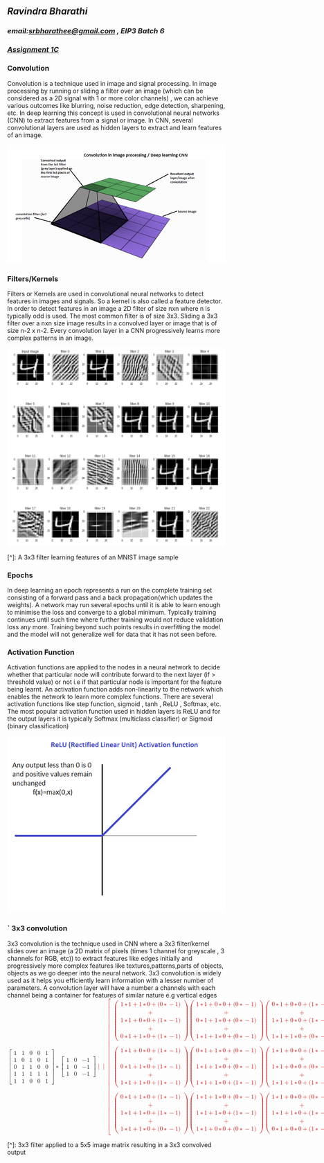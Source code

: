 



## ***Ravindra Bharathi*** 

### *email:srbharathee@gmail.com , EIP3 Batch 6*

### ***<u>Assignment 1C</u>*** 

### Convolution

Convolution is a technique used in image and signal processing. In image processing by running or sliding a filter over an image (which can be considered as a 2D signal with 1 or more color channels) , we can achieve various outcomes like blurring, noise reduction, edge detection, sharpening, etc. In deep learning this concept is used in convolutional neural networks (CNN) to extract features from a signal or image. In CNN, several convolutional layers are used as hidden layers to extract and learn features of an image.

![convolution](https://raw.githubusercontent.com/ravindrabharathi/eip3/master/images/convolution.png)

### Filters/Kernels

Filters or Kernels are used in convolutional neural networks to detect features in images and signals. So a kernel is also called a feature detector. In order to detect features in an image  a 2D filter of size nxn where n is typically odd is used. The most common filter is of size 3x3.  Sliding a 3x3 filter over a nxn size image results in a convolved layer or image that is of size n-2 x n-2. Every convolution layer in a CNN progressively learns more complex patterns in an image.

![3x3 filter on MNIST data](https://raw.githubusercontent.com/ravindrabharathi/eip3/master/images/3x3_filteron_Mnist.png)

[^]:                          A 3x3 filter learning features of an MNIST image sample 

### Epochs 

In deep learning an epoch represents a run on the complete training set consisting of a forward pass and a back propagation(which updates the weights). A network may run several epochs until it is able to learn enough to minimise the loss and converge to a global minimum. Typically training continues until such time where further training would not reduce validation loss any more. Training beyond such points results in overfitting the model and the model will not generalize well for data that it has not seen before. 

### Activation Function

Activation functions are applied to the nodes in a neural network to decide whether that particular node will contribute forward to the next layer (if > threshold value) or not i.e if that particular node is important for the feature being learnt. An activation function adds non-linearity to the network which enables the network to learn more complex functions. There are several activation functions like step function, sigmoid , tanh , ReLU , Softmax, etc. The most popular activation function used in hidden layers is ReLU and for the output layers it is typically Softmax (multiclass classifier) or Sigmoid (binary classification)

![ReLU activation function](https://raw.githubusercontent.com/ravindrabharathi/eip3/master/images/ReLU.png)

### ` 3x3 convolution

3x3 convolution is the technique used in CNN where a 3x3 filter/kernel slides over an image (a 2D matrix of pixels (times 1 channel for greyscale , 3 channels for RGB, etc)) to extract features like edges initially and progressively more complex features like textures,patterns,parts of objects, objects as we go deeper into the neural network. 3x3 convolution is widely used as it helps you efficiently learn information with a lesser number of parameters. A convolution layer will have a number a channels with each channel being a container for features of similar nature e.g vertical edges
<math xmlns="http://www.w3.org/1998/Math/MathML" display="block">
  <mrow>
    <mo>[</mo>
    <mtable rowspacing="4pt" columnspacing="1em">
      <mtr>
        <mtd>
          <mn>1</mn>
        </mtd>
        <mtd>
          <mn>1</mn>
        </mtd>
        <mtd>
          <mn>0</mn>
        </mtd>
        <mtd>
          <mn>0</mn>
        </mtd>
        <mtd>
          <mn>1</mn>
        </mtd>
      </mtr>
      <mtr>
        <mtd>
          <mn>1</mn>
        </mtd>
        <mtd>
          <mn>0</mn>
        </mtd>
        <mtd>
          <mn>1</mn>
        </mtd>
        <mtd>
          <mn>0</mn>
        </mtd>
        <mtd>
          <mn>1</mn>
        </mtd>
      </mtr>
      <mtr>
        <mtd>
          <mn>0</mn>
        </mtd>
        <mtd>
          <mn>1</mn>
        </mtd>
        <mtd>
          <mn>1</mn>
        </mtd>
        <mtd>
          <mn>0</mn>
        </mtd>
        <mtd>
          <mn>0</mn>
        </mtd>
      </mtr>
      <mtr>
        <mtd>
          <mn>1</mn>
        </mtd>
        <mtd>
          <mn>1</mn>
        </mtd>
        <mtd>
          <mn>1</mn>
        </mtd>
        <mtd>
          <mn>1</mn>
        </mtd>
        <mtd>
          <mn>1</mn>
        </mtd>
      </mtr>
      <mtr>
        <mtd>
          <mn>1</mn>
        </mtd>
        <mtd>
          <mn>1</mn>
        </mtd>
        <mtd>
          <mn>0</mn>
        </mtd>
        <mtd>
          <mn>0</mn>
        </mtd>
        <mtd>
          <mn>1</mn>
        </mtd>
      </mtr>
    </mtable>
    <mo>]</mo>
  </mrow>
  <mo>&#x2217;<!-- ∗ --></mo>
  <mrow>
    <mo>[</mo>
    <mtable rowspacing="4pt" columnspacing="1em">
      <mtr>
        <mtd>
          <mn>1</mn>
        </mtd>
        <mtd>
          <mn>0</mn>
        </mtd>
        <mtd>
          <mo>&#x2212;<!-- − --></mo>
          <mn>1</mn>
        </mtd>
      </mtr>
      <mtr>
        <mtd>
          <mn>1</mn>
        </mtd>
        <mtd>
          <mn>0</mn>
        </mtd>
        <mtd>
          <mo>&#x2212;<!-- − --></mo>
          <mn>1</mn>
        </mtd>
      </mtr>
      <mtr>
        <mtd>
          <mn>1</mn>
        </mtd>
        <mtd>
          <mn>0</mn>
        </mtd>
        <mtd>
          <mo>&#x2212;<!-- − --></mo>
          <mn>1</mn>
        </mtd>
      </mtr>
    </mtable>
    <mo>]</mo>
  </mrow>
  <mspace linebreak="newline" />
  <mstyle mathcolor="#C00">
    <mrow class="MJX-TeXAtom-ORD">
      <mo stretchy="false">|</mo>
    </mrow>
    <mrow class="MJX-TeXAtom-ORD">
      <mo stretchy="false">|</mo>
    </mrow>
  </mstyle>
  <mspace linebreak="newline" />
  <mstyle mathcolor="#C00">
    <mrow>
      <mo>[</mo>
      <mtable rowspacing="4pt" columnspacing="1em">
        <mtr>
          <mtd>
            <mrow>
              <mo>(</mo>
              <mtable rowspacing="4pt" columnspacing="1em">
                <mtr>
                  <mtd>
                    <mn>1</mn>
                    <mo>&#x2217;<!-- ∗ --></mo>
                    <mn>1</mn>
                    <mo>+</mo>
                    <mn>1</mn>
                    <mo>&#x2217;<!-- ∗ --></mo>
                    <mn>0</mn>
                    <mo>+</mo>
                    <mo stretchy="false">(</mo>
                    <mn>0</mn>
                    <mo>&#x2217;<!-- ∗ --></mo>
                    <mo>&#x2212;<!-- − --></mo>
                    <mn>1</mn>
                    <mo stretchy="false">)</mo>
                  </mtd>
                </mtr>
                <mtr>
                  <mtd>
                    <mo>+</mo>
                  </mtd>
                </mtr>
                <mtr>
                  <mtd>
                    <mn>1</mn>
                    <mo>&#x2217;<!-- ∗ --></mo>
                    <mn>1</mn>
                    <mo>+</mo>
                    <mn>0</mn>
                    <mo>&#x2217;<!-- ∗ --></mo>
                    <mn>0</mn>
                    <mo>+</mo>
                    <mo stretchy="false">(</mo>
                    <mn>1</mn>
                    <mo>&#x2217;<!-- ∗ --></mo>
                    <mo>&#x2212;<!-- − --></mo>
                    <mn>1</mn>
                    <mo stretchy="false">)</mo>
                  </mtd>
                </mtr>
                <mtr>
                  <mtd>
                    <mo>+</mo>
                  </mtd>
                </mtr>
                <mtr>
                  <mtd>
                    <mn>0</mn>
                    <mo>&#x2217;<!-- ∗ --></mo>
                    <mn>1</mn>
                    <mo>+</mo>
                    <mn>1</mn>
                    <mo>&#x2217;<!-- ∗ --></mo>
                    <mn>0</mn>
                    <mo>+</mo>
                    <mo stretchy="false">(</mo>
                    <mn>1</mn>
                    <mo>&#x2217;<!-- ∗ --></mo>
                    <mo>&#x2212;<!-- − --></mo>
                    <mn>1</mn>
                    <mo stretchy="false">)</mo>
                  </mtd>
                </mtr>
              </mtable>
              <mo>)</mo>
            </mrow>
            <mrow>
              <mo>(</mo>
              <mtable rowspacing="4pt" columnspacing="1em">
                <mtr>
                  <mtd>
                    <mn>1</mn>
                    <mo>&#x2217;<!-- ∗ --></mo>
                    <mn>1</mn>
                    <mo>+</mo>
                    <mn>0</mn>
                    <mo>&#x2217;<!-- ∗ --></mo>
                    <mn>0</mn>
                    <mo>+</mo>
                    <mo stretchy="false">(</mo>
                    <mn>0</mn>
                    <mo>&#x2217;<!-- ∗ --></mo>
                    <mo>&#x2212;<!-- − --></mo>
                    <mn>1</mn>
                    <mo stretchy="false">)</mo>
                  </mtd>
                </mtr>
                <mtr>
                  <mtd>
                    <mo>+</mo>
                  </mtd>
                </mtr>
                <mtr>
                  <mtd>
                    <mn>0</mn>
                    <mo>&#x2217;<!-- ∗ --></mo>
                    <mn>1</mn>
                    <mo>+</mo>
                    <mn>1</mn>
                    <mo>&#x2217;<!-- ∗ --></mo>
                    <mn>0</mn>
                    <mo>+</mo>
                    <mo stretchy="false">(</mo>
                    <mn>0</mn>
                    <mo>&#x2217;<!-- ∗ --></mo>
                    <mo>&#x2212;<!-- − --></mo>
                    <mn>1</mn>
                    <mo stretchy="false">)</mo>
                  </mtd>
                </mtr>
                <mtr>
                  <mtd>
                    <mo>+</mo>
                  </mtd>
                </mtr>
                <mtr>
                  <mtd>
                    <mn>1</mn>
                    <mo>&#x2217;<!-- ∗ --></mo>
                    <mn>1</mn>
                    <mo>+</mo>
                    <mn>1</mn>
                    <mo>&#x2217;<!-- ∗ --></mo>
                    <mn>0</mn>
                    <mo>+</mo>
                    <mo stretchy="false">(</mo>
                    <mn>0</mn>
                    <mo>&#x2217;<!-- ∗ --></mo>
                    <mo>&#x2212;<!-- − --></mo>
                    <mn>1</mn>
                    <mo stretchy="false">)</mo>
                  </mtd>
                </mtr>
              </mtable>
              <mo>)</mo>
            </mrow>
            <mrow>
              <mo>(</mo>
              <mtable rowspacing="4pt" columnspacing="1em">
                <mtr>
                  <mtd>
                    <mn>0</mn>
                    <mo>&#x2217;<!-- ∗ --></mo>
                    <mn>1</mn>
                    <mo>+</mo>
                    <mn>0</mn>
                    <mo>&#x2217;<!-- ∗ --></mo>
                    <mn>0</mn>
                    <mo>+</mo>
                    <mo stretchy="false">(</mo>
                    <mn>1</mn>
                    <mo>&#x2217;<!-- ∗ --></mo>
                    <mo>&#x2212;<!-- − --></mo>
                    <mn>1</mn>
                    <mo stretchy="false">)</mo>
                  </mtd>
                </mtr>
                <mtr>
                  <mtd>
                    <mo>+</mo>
                  </mtd>
                </mtr>
                <mtr>
                  <mtd>
                    <mn>1</mn>
                    <mo>&#x2217;<!-- ∗ --></mo>
                    <mn>1</mn>
                    <mo>+</mo>
                    <mn>0</mn>
                    <mo>&#x2217;<!-- ∗ --></mo>
                    <mn>0</mn>
                    <mo>+</mo>
                    <mo stretchy="false">(</mo>
                    <mn>1</mn>
                    <mo>&#x2217;<!-- ∗ --></mo>
                    <mo>&#x2212;<!-- − --></mo>
                    <mn>1</mn>
                    <mo stretchy="false">)</mo>
                  </mtd>
                </mtr>
                <mtr>
                  <mtd>
                    <mo>+</mo>
                  </mtd>
                </mtr>
                <mtr>
                  <mtd>
                    <mn>1</mn>
                    <mo>&#x2217;<!-- ∗ --></mo>
                    <mn>1</mn>
                    <mo>+</mo>
                    <mn>1</mn>
                    <mo>&#x2217;<!-- ∗ --></mo>
                    <mn>0</mn>
                    <mo>+</mo>
                    <mo stretchy="false">(</mo>
                    <mn>0</mn>
                    <mo>&#x2217;<!-- ∗ --></mo>
                    <mo>&#x2212;<!-- − --></mo>
                    <mn>1</mn>
                    <mo stretchy="false">)</mo>
                  </mtd>
                </mtr>
              </mtable>
              <mo>)</mo>
            </mrow>
          </mtd>
        </mtr>
        <mtr>
          <mtd />
        </mtr>
        <mtr>
          <mtd>
            <mrow>
              <mo>(</mo>
              <mtable rowspacing="4pt" columnspacing="1em">
                <mtr>
                  <mtd>
                    <mn>1</mn>
                    <mo>&#x2217;<!-- ∗ --></mo>
                    <mn>1</mn>
                    <mo>+</mo>
                    <mn>0</mn>
                    <mo>&#x2217;<!-- ∗ --></mo>
                    <mn>0</mn>
                    <mo>+</mo>
                    <mo stretchy="false">(</mo>
                    <mn>1</mn>
                    <mo>&#x2217;<!-- ∗ --></mo>
                    <mo>&#x2212;<!-- − --></mo>
                    <mn>1</mn>
                    <mo stretchy="false">)</mo>
                  </mtd>
                </mtr>
                <mtr>
                  <mtd>
                    <mo>+</mo>
                  </mtd>
                </mtr>
                <mtr>
                  <mtd>
                    <mn>0</mn>
                    <mo>&#x2217;<!-- ∗ --></mo>
                    <mn>1</mn>
                    <mo>+</mo>
                    <mn>1</mn>
                    <mo>&#x2217;<!-- ∗ --></mo>
                    <mn>0</mn>
                    <mo>+</mo>
                    <mo stretchy="false">(</mo>
                    <mn>1</mn>
                    <mo>&#x2217;<!-- ∗ --></mo>
                    <mo>&#x2212;<!-- − --></mo>
                    <mn>1</mn>
                    <mo stretchy="false">)</mo>
                  </mtd>
                </mtr>
                <mtr>
                  <mtd>
                    <mo>+</mo>
                  </mtd>
                </mtr>
                <mtr>
                  <mtd>
                    <mn>1</mn>
                    <mo>&#x2217;<!-- ∗ --></mo>
                    <mn>1</mn>
                    <mo>+</mo>
                    <mn>1</mn>
                    <mo>&#x2217;<!-- ∗ --></mo>
                    <mn>0</mn>
                    <mo>+</mo>
                    <mo stretchy="false">(</mo>
                    <mn>1</mn>
                    <mo>&#x2217;<!-- ∗ --></mo>
                    <mo>&#x2212;<!-- − --></mo>
                    <mn>1</mn>
                    <mo stretchy="false">)</mo>
                  </mtd>
                </mtr>
              </mtable>
              <mo>)</mo>
            </mrow>
            <mrow>
              <mo>(</mo>
              <mtable rowspacing="4pt" columnspacing="1em">
                <mtr>
                  <mtd>
                    <mn>0</mn>
                    <mo>&#x2217;<!-- ∗ --></mo>
                    <mn>1</mn>
                    <mo>+</mo>
                    <mn>1</mn>
                    <mo>&#x2217;<!-- ∗ --></mo>
                    <mn>0</mn>
                    <mo>+</mo>
                    <mo stretchy="false">(</mo>
                    <mn>0</mn>
                    <mo>&#x2217;<!-- ∗ --></mo>
                    <mo>&#x2212;<!-- − --></mo>
                    <mn>1</mn>
                    <mo stretchy="false">)</mo>
                  </mtd>
                </mtr>
                <mtr>
                  <mtd>
                    <mo>+</mo>
                  </mtd>
                </mtr>
                <mtr>
                  <mtd>
                    <mn>1</mn>
                    <mo>&#x2217;<!-- ∗ --></mo>
                    <mn>1</mn>
                    <mo>+</mo>
                    <mn>1</mn>
                    <mo>&#x2217;<!-- ∗ --></mo>
                    <mn>0</mn>
                    <mo>+</mo>
                    <mo stretchy="false">(</mo>
                    <mn>0</mn>
                    <mo>&#x2217;<!-- ∗ --></mo>
                    <mo>&#x2212;<!-- − --></mo>
                    <mn>1</mn>
                    <mo stretchy="false">)</mo>
                  </mtd>
                </mtr>
                <mtr>
                  <mtd>
                    <mo>+</mo>
                  </mtd>
                </mtr>
                <mtr>
                  <mtd>
                    <mn>1</mn>
                    <mo>&#x2217;<!-- ∗ --></mo>
                    <mn>1</mn>
                    <mo>+</mo>
                    <mn>1</mn>
                    <mo>&#x2217;<!-- ∗ --></mo>
                    <mn>0</mn>
                    <mo>+</mo>
                    <mo stretchy="false">(</mo>
                    <mn>1</mn>
                    <mo>&#x2217;<!-- ∗ --></mo>
                    <mo>&#x2212;<!-- − --></mo>
                    <mn>1</mn>
                    <mo stretchy="false">)</mo>
                  </mtd>
                </mtr>
              </mtable>
              <mo>)</mo>
            </mrow>
            <mrow>
              <mo>(</mo>
              <mtable rowspacing="4pt" columnspacing="1em">
                <mtr>
                  <mtd>
                    <mn>1</mn>
                    <mo>&#x2217;<!-- ∗ --></mo>
                    <mn>1</mn>
                    <mo>+</mo>
                    <mn>0</mn>
                    <mo>&#x2217;<!-- ∗ --></mo>
                    <mn>0</mn>
                    <mo>+</mo>
                    <mo stretchy="false">(</mo>
                    <mn>1</mn>
                    <mo>&#x2217;<!-- ∗ --></mo>
                    <mo>&#x2212;<!-- − --></mo>
                    <mn>1</mn>
                    <mo stretchy="false">)</mo>
                  </mtd>
                </mtr>
                <mtr>
                  <mtd>
                    <mo>+</mo>
                  </mtd>
                </mtr>
                <mtr>
                  <mtd>
                    <mn>1</mn>
                    <mo>&#x2217;<!-- ∗ --></mo>
                    <mn>1</mn>
                    <mo>+</mo>
                    <mn>0</mn>
                    <mo>&#x2217;<!-- ∗ --></mo>
                    <mn>0</mn>
                    <mo>+</mo>
                    <mo stretchy="false">(</mo>
                    <mn>0</mn>
                    <mo>&#x2217;<!-- ∗ --></mo>
                    <mo>&#x2212;<!-- − --></mo>
                    <mn>1</mn>
                    <mo stretchy="false">)</mo>
                  </mtd>
                </mtr>
                <mtr>
                  <mtd>
                    <mo>+</mo>
                  </mtd>
                </mtr>
                <mtr>
                  <mtd>
                    <mn>1</mn>
                    <mo>&#x2217;<!-- ∗ --></mo>
                    <mn>1</mn>
                    <mo>+</mo>
                    <mn>1</mn>
                    <mo>&#x2217;<!-- ∗ --></mo>
                    <mn>0</mn>
                    <mo>+</mo>
                    <mo stretchy="false">(</mo>
                    <mn>1</mn>
                    <mo>&#x2217;<!-- ∗ --></mo>
                    <mo>&#x2212;<!-- − --></mo>
                    <mn>1</mn>
                    <mo stretchy="false">)</mo>
                  </mtd>
                </mtr>
              </mtable>
              <mo>)</mo>
            </mrow>
          </mtd>
        </mtr>
        <mtr>
          <mtd />
        </mtr>
        <mtr>
          <mtd>
            <mrow>
              <mo>(</mo>
              <mtable rowspacing="4pt" columnspacing="1em">
                <mtr>
                  <mtd>
                    <mn>0</mn>
                    <mo>&#x2217;<!-- ∗ --></mo>
                    <mn>1</mn>
                    <mo>+</mo>
                    <mn>1</mn>
                    <mo>&#x2217;<!-- ∗ --></mo>
                    <mn>0</mn>
                    <mo>+</mo>
                    <mo stretchy="false">(</mo>
                    <mn>1</mn>
                    <mo>&#x2217;<!-- ∗ --></mo>
                    <mo>&#x2212;<!-- − --></mo>
                    <mn>1</mn>
                    <mo stretchy="false">)</mo>
                  </mtd>
                </mtr>
                <mtr>
                  <mtd>
                    <mo>+</mo>
                  </mtd>
                </mtr>
                <mtr>
                  <mtd>
                    <mn>1</mn>
                    <mo>&#x2217;<!-- ∗ --></mo>
                    <mn>1</mn>
                    <mo>+</mo>
                    <mn>1</mn>
                    <mo>&#x2217;<!-- ∗ --></mo>
                    <mn>0</mn>
                    <mo>+</mo>
                    <mo stretchy="false">(</mo>
                    <mn>1</mn>
                    <mo>&#x2217;<!-- ∗ --></mo>
                    <mo>&#x2212;<!-- − --></mo>
                    <mn>1</mn>
                    <mo stretchy="false">)</mo>
                  </mtd>
                </mtr>
                <mtr>
                  <mtd>
                    <mo>+</mo>
                  </mtd>
                </mtr>
                <mtr>
                  <mtd>
                    <mn>1</mn>
                    <mo>&#x2217;<!-- ∗ --></mo>
                    <mn>1</mn>
                    <mo>+</mo>
                    <mn>1</mn>
                    <mo>&#x2217;<!-- ∗ --></mo>
                    <mn>0</mn>
                    <mo>+</mo>
                    <mo stretchy="false">(</mo>
                    <mn>0</mn>
                    <mo>&#x2217;<!-- ∗ --></mo>
                    <mo>&#x2212;<!-- − --></mo>
                    <mn>1</mn>
                    <mo stretchy="false">)</mo>
                  </mtd>
                </mtr>
              </mtable>
              <mo>)</mo>
            </mrow>
            <mrow>
              <mo>(</mo>
              <mtable rowspacing="4pt" columnspacing="1em">
                <mtr>
                  <mtd>
                    <mn>1</mn>
                    <mo>&#x2217;<!-- ∗ --></mo>
                    <mn>1</mn>
                    <mo>+</mo>
                    <mn>1</mn>
                    <mo>&#x2217;<!-- ∗ --></mo>
                    <mn>0</mn>
                    <mo>+</mo>
                    <mo stretchy="false">(</mo>
                    <mn>0</mn>
                    <mo>&#x2217;<!-- ∗ --></mo>
                    <mo>&#x2212;<!-- − --></mo>
                    <mn>1</mn>
                    <mo stretchy="false">)</mo>
                  </mtd>
                </mtr>
                <mtr>
                  <mtd>
                    <mo>+</mo>
                  </mtd>
                </mtr>
                <mtr>
                  <mtd>
                    <mn>1</mn>
                    <mo>&#x2217;<!-- ∗ --></mo>
                    <mn>1</mn>
                    <mo>+</mo>
                    <mn>1</mn>
                    <mo>&#x2217;<!-- ∗ --></mo>
                    <mn>0</mn>
                    <mo>+</mo>
                    <mo stretchy="false">(</mo>
                    <mn>1</mn>
                    <mo>&#x2217;<!-- ∗ --></mo>
                    <mo>&#x2212;<!-- − --></mo>
                    <mn>1</mn>
                    <mo stretchy="false">)</mo>
                  </mtd>
                </mtr>
                <mtr>
                  <mtd>
                    <mo>+</mo>
                  </mtd>
                </mtr>
                <mtr>
                  <mtd>
                    <mn>1</mn>
                    <mo>&#x2217;<!-- ∗ --></mo>
                    <mn>1</mn>
                    <mo>+</mo>
                    <mn>0</mn>
                    <mo>&#x2217;<!-- ∗ --></mo>
                    <mn>0</mn>
                    <mo>+</mo>
                    <mo stretchy="false">(</mo>
                    <mn>0</mn>
                    <mo>&#x2217;<!-- ∗ --></mo>
                    <mo>&#x2212;<!-- − --></mo>
                    <mn>1</mn>
                    <mo stretchy="false">)</mo>
                  </mtd>
                </mtr>
              </mtable>
              <mo>)</mo>
            </mrow>
            <mrow>
              <mo>(</mo>
              <mtable rowspacing="4pt" columnspacing="1em">
                <mtr>
                  <mtd>
                    <mn>1</mn>
                    <mo>&#x2217;<!-- ∗ --></mo>
                    <mn>1</mn>
                    <mo>+</mo>
                    <mn>0</mn>
                    <mo>&#x2217;<!-- ∗ --></mo>
                    <mn>0</mn>
                    <mo>+</mo>
                    <mo stretchy="false">(</mo>
                    <mn>0</mn>
                    <mo>&#x2217;<!-- ∗ --></mo>
                    <mo>&#x2212;<!-- − --></mo>
                    <mn>1</mn>
                    <mo stretchy="false">)</mo>
                  </mtd>
                </mtr>
                <mtr>
                  <mtd>
                    <mo>+</mo>
                  </mtd>
                </mtr>
                <mtr>
                  <mtd>
                    <mn>1</mn>
                    <mo>&#x2217;<!-- ∗ --></mo>
                    <mn>1</mn>
                    <mo>+</mo>
                    <mn>1</mn>
                    <mo>&#x2217;<!-- ∗ --></mo>
                    <mn>0</mn>
                    <mo>+</mo>
                    <mo stretchy="false">(</mo>
                    <mn>1</mn>
                    <mo>&#x2217;<!-- ∗ --></mo>
                    <mo>&#x2212;<!-- − --></mo>
                    <mn>1</mn>
                    <mo stretchy="false">)</mo>
                  </mtd>
                </mtr>
                <mtr>
                  <mtd>
                    <mo>+</mo>
                  </mtd>
                </mtr>
                <mtr>
                  <mtd>
                    <mn>0</mn>
                    <mo>&#x2217;<!-- ∗ --></mo>
                    <mn>1</mn>
                    <mo>+</mo>
                    <mn>0</mn>
                    <mo>&#x2217;<!-- ∗ --></mo>
                    <mn>0</mn>
                    <mo>+</mo>
                    <mo stretchy="false">(</mo>
                    <mn>1</mn>
                    <mo>&#x2217;<!-- ∗ --></mo>
                    <mo>&#x2212;<!-- − --></mo>
                    <mn>1</mn>
                    <mo stretchy="false">)</mo>
                  </mtd>
                </mtr>
              </mtable>
              <mo>)</mo>
            </mrow>
          </mtd>
        </mtr>
      </mtable>
      <mo>]</mo>
    </mrow>
  </mstyle>
  <mspace linebreak="newline" />
  <mstyle mathcolor="#00F">
    <mrow class="MJX-TeXAtom-ORD">
      <mo stretchy="false">|</mo>
    </mrow>
    <mrow class="MJX-TeXAtom-ORD">
      <mo stretchy="false">|</mo>
    </mrow>
  </mstyle>
  <mspace linebreak="newline" />
  <mstyle mathcolor="#00F">
    <mrow>
      <mo>[</mo>
      <mtable rowspacing="4pt" columnspacing="1em">
        <mtr>
          <mtd>
            <mn>0</mn>
          </mtd>
          <mtd>
            <mn>2</mn>
          </mtd>
          <mtd>
            <mn>0</mn>
          </mtd>
        </mtr>
        <mtr>
          <mtd>
            <mo>&#x2212;<!-- − --></mo>
            <mn>1</mn>
          </mtd>
          <mtd>
            <mn>1</mn>
          </mtd>
          <mtd>
            <mn>1</mn>
          </mtd>
        </mtr>
        <mtr>
          <mtd>
            <mn>1</mn>
          </mtd>
          <mtd>
            <mn>2</mn>
          </mtd>
          <mtd>
            <mn>0</mn>
          </mtd>
        </mtr>
      </mtable>
      <mo>]</mo>
    </mrow>
  </mstyle>
  <mspace linebreak="newline" />
</math>

[^]:                                             3x3 filter applied to a 5x5 image matrix resulting in a 3x3 convolved output

